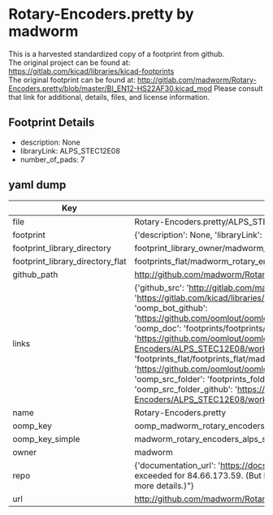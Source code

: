 # Rotary-Encoders.pretty by madworm  
This is a harvested standardized copy of a footprint from github.  
The original project can be found at:  
https://gitlab.com/kicad/libraries/kicad-footprints  
The original footprint can be found at:
http://gitlab.com/madworm/Rotary-Encoders.pretty/blob/master/BI_EN12-HS22AF30.kicad_mod
Please consult that link for additional, details, files, and license information.  
## Footprint Details
* description: None  
* libraryLink: ALPS_STEC12E08  
* number_of_pads: 7  
## yaml dump  
| Key | Value |  
| --- | --- |  
| file | Rotary-Encoders.pretty/ALPS_STEC12E08.kicad_mod |  
| footprint | {'description': None, 'libraryLink': 'ALPS_STEC12E08', 'number_of_pads': 7} |  
| footprint_library_directory | footprint_library_owner/madworm_Rotary-Encoders.pretty |  
| footprint_library_directory_flat | footprints_flat/madworm_rotary_encoders_alps_stec12e08/working |  
| github_path | http://github.com/madworm/Rotary-Encoders.pretty/blob/master/ALPS_STEC12E08.kicad_mod |  
| links | {'github_src': 'http://gitlab.com/madworm/Rotary-Encoders.pretty/blob/master/BI_EN12-HS22AF30.kicad_mod', 'github_src_repo': 'https://gitlab.com/kicad/libraries/kicad-footprints', 'oomp_bot': 'footprints/madworm_rotary_encoders_alps_stec12e08/working', 'oomp_bot_github': 'https://github.com/oomlout/oomlout_oomp_footprint_bot/tree/main/footprints/madworm_rotary_encoders_alps_stec12e08/working', 'oomp_doc': 'footprints/footprints/madworm/Rotary-Encoders/ALPS_STEC12E08/working/', 'oomp_doc_github': 'https://github.com/oomlout/oomlout_oomp_footprint_doc/tree/main/footprints/footprints/madworm/Rotary-Encoders/ALPS_STEC12E08/working', 'oomp_src_flat': 'footprints_flat/footprints_flat/madworm_rotary_encoders_alps_stec12e08/working', 'oomp_src_flat_github': 'https://github.com/oomlout/oomlout_oomp_footprint_src/tree/main/footprints_flat/madworm_rotary_encoders_alps_stec12e08/working', 'oomp_src_folder': 'footprints_folder/footprints_folder/madworm/Rotary-Encoders/ALPS_STEC12E08/working', 'oomp_src_folder_github': 'https://github.com/oomlout/oomlout_oomp_footprint_src/tree/main/footprints_folder/madworm/Rotary-Encoders/ALPS_STEC12E08/working'} |  
| name | Rotary-Encoders.pretty |  
| oomp_key | oomp_madworm_rotary_encoders_alps_stec12e08 |  
| oomp_key_simple | madworm_rotary_encoders_alps_stec12e08 |  
| owner | madworm |  
| repo | {'documentation_url': 'https://docs.github.com/rest/overview/resources-in-the-rest-api#rate-limiting', 'message': "API rate limit exceeded for 84.66.173.59. (But here's the good news: Authenticated requests get a higher rate limit. Check out the documentation for more details.)"} |  
| url | http://github.com/madworm/Rotary-Encoders.pretty |  

